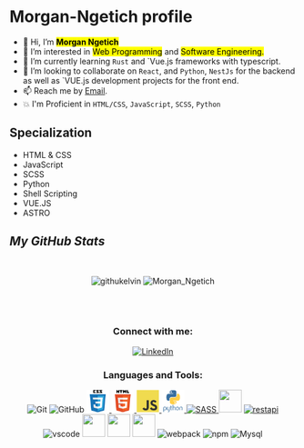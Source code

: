 # **Morgan-Ngetich profile**




- 👋 Hi, I’m <mark>**Morgan Ngetich**</mark>
- 👀 I’m interested in <mark>Web Programming</mark> and <mark>Software Engineering.</mark>
- 🌱 I’m currently learning `Rust` and `Vue.js frameworks with typescript.
- 💞️ I’m looking to collaborate on `React`, and `Python`, `NestJs` for the backend as well as `VUE.js development projects for the front end.
- 📫 Reach me by <!--[Mobile No](0718114923) or text via--> [Email](ngetichmorgan6@gmail.com).
- 💥 I'm Proficient in `HTML/CSS`, `JavaScript`, `SCSS`, `Python`

## Specialization

- HTML & CSS
- JavaScript
- SCSS
- Python
- Shell Scripting
- VUE.JS
- ASTRO

<h2><i>My GitHub Stats</i></h2>

<br />
<p align="center">
  <img
    width="50%"
    src="https://github-readme-streak-stats.herokuapp.com?user=Morgan-Ngetich&theme=blood-dark"
    alt="githukelvin"
  />
<img
    width="40%"
    src="https://github-readme-stats.vercel.app/api/top-langs?username=Morgan-Ngetich&show_icons=true&theme=dark&title_color=ff8000&text_color=ffffff&bg_color=000000&locale=en&layout=compact&hide_border=true"
    alt="Morgan_Ngetich"
  />

</p>


<br><br>


<h3 align="center">Connect with me:</h3>
<p align="center">
  <a
    href="https://www.linkedin.com/in/morgan-ngetich-97a5b9282/
"
    target="blank"
    ><img
      height="50"
      src="https://brand.linkedin.com/content/dam/me/brand/en-us/brand-home/logos/In-Blue-Logo.png.original.png"
      alt="LinkedIn"
      title="LinkedIn"
  /></a>
</p>

<h3 align="center">Languages and Tools:</h3>
<p align="center">
  <img
    height="40"
    src="https://user-images.githubusercontent.com/25181517/117364277-fc4eb280-aebd-11eb-8769-a3583c6a2037.png"
    alt="Git"
    title="Git"
  />
  <img
    height="40"
    src="https://user-images.githubusercontent.com/25181517/117364276-fc4eb280-aebd-11eb-92ba-8a6ef74b7313.png"
    alt="GitHub"
    title="GitHub"
  />
  <a href="https://www.w3schools.com/css/" target="_blank" rel="noreferrer">
    <img
      src="https://raw.githubusercontent.com/devicons/devicon/master/icons/css3/css3-original-wordmark.svg"
      alt="css3"
      width="40"
      height="40"
    />
  </a>
  <a href="https://www.w3.org/html/" target="_blank" rel="noreferrer">
    <img
      src="https://raw.githubusercontent.com/devicons/devicon/master/icons/html5/html5-original-wordmark.svg"
      alt="html5"
      width="40"
      height="40"
    />
  </a>
  <a
    href="https://developer.mozilla.org/en-US/docs/Web/JavaScript"
    target="_blank"
    rel="noreferrer"
  >
    <img
      src="https://raw.githubusercontent.com/devicons/devicon/master/icons/javascript/javascript-original.svg"
      alt="javascript"
      width="40"
      height="40"
    />
  </a>

  </a>
  <a href="https://python.org" target="_blank" rel="noreferrer">
    <img
      src="https://raw.githubusercontent.com/devicons/devicon/master/icons/python/python-original-wordmark.svg"
      alt="python"
      width="40"
      height="40"
    />
  </a>
  </a>
      <a href="https://python.org" target="_blank" rel="noreferrer">
    <img
       src="https://cdn.jsdelivr.net/gh/devicons/devicon/icons/sass/sass-original.svg"
      alt="SASS"
      width="40"
      height="40"
    />
  </a>
  <a href="https://vue.org" target="_blank" rel="noreferrer">
  </a>
  <img src="https://cdn.jsdelivr.net/gh/devicons/devicon/icons/vuetify/vuetify-original.svg"   width="40"
      height="40"/>
  <a href="http://google.com" target="_blank" rel="noreferrer">
    <img
      src="https://user-images.githubusercontent.com/25181517/192107858-fe19f043-c502-4009-8c47-476fc89718ad.png"
      alt="restapi"
      width="40"
      height="40"
    />
  </a>
  <img
    src="https://user-images.githubusercontent.com/25181517/192108891-d86b6220-e232-423a-bf5f-90903e6887c3.png"
    width="40"
    height="40"
    alt="vscode"
  />
  <img src="https://cdn.jsdelivr.net/gh/devicons/devicon/icons/markdown/markdown-original.svg"  width="40"
      height="40" />
  <img src="https://cdn.jsdelivr.net/gh/devicons/devicon/icons/pycharm/pycharm-original.svg"  width="40"
      height="40" />
  <img src="https://cdn.jsdelivr.net/gh/devicons/devicon/icons/selenium/selenium-original.svg"  width="40"
      height="40" />
  <img
    src="https://user-images.githubusercontent.com/25181517/187955008-981340e6-b4cc-441b-80cf-7a5e94d29e7e.png"
    height="40"
    width="40"
    alt="webpack"
  />
  <img
    src="https://user-images.githubusercontent.com/25181517/121401671-49102800-c959-11eb-9f6f-74d49a5e1774.png"
    height="40"
    width="40"
    alt="npm"
  />
  <img
    src="https://github.com/get-icon/geticon/raw/master/icons/mysql.svg"
    height="40"
    width="40"
    alt="Mysql"
    title="Mysql"
  />
</p>
